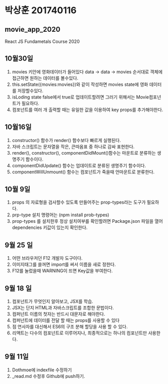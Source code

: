 # 박상훈 201740116
## movie_app_2020
React JS Fundametals Course 2020

## 10월30일
1. movies 키안에 영화데이터가 들어있다 data -> data -> movies 순서대로 객체에 접근하면 원하는 데이터를 볼수있다.
2. this.setState({movies:movies})와 같이 작성하면 movies state에 영화 데이터를 저장할수있다.
3. isLoding state false에서 true로 업데이트할려면  그러기 위해서는 Movie컴포넌트가 필요하다.
4. 컴포넌트를 여러 개 출력할 때는 유일한 값을 이용하여 key props를 추가해야한다.



## 10월16일
1. constructor() 함수가 render() 함수보다 빠르게 실행된다.
2. 자바 스크립트는 문자열을 작은, 큰따옴표 중 하나로 감싸 표현한다.
3. render(), constructor(), componentDidMount()함수는 마운트로 분류하는 생명주기 함수이다.
4. componentDidUpdate() 함수는 업데이트로 분류된 생명주기 함수이다.
5. componentWillUnmount() 함수는 컴포넌트가 죽을때 언마운트로 분류한다.

## 10월 9일
1. props 의 자료형을 검사할수 있도록 만들어주는 prop-types라는 도구가 필요하다.
2. prp-type 설치 명령어는 (npm install prob-types)
3. prop-types 를 설치한후 정상 설치여부를 확인할려면 Package.json 파일을 열어 dependencies 키값이 있는지 확인한다.


## 9월 25 일
1.  어떤 브라우저던 F12 개발자 도구이다.
2.  이미지태그를 쓸꺼면 import를 써서 이름을 새로 정한다.
3.  F12를 눌렀을때 WARNING이 뜨면 Key값을 부여한다.


## 9월 18 일
1. 컴포넌트가 무엇인지 알아보고, JSX를 학습.
2. JSX는 단지 HTML과 자바스크립트를 조합한 문법이다.
3. 컴퍼넌트 이름의 첫자는 반드시 대문자로 해야한다.
4. 컴퍼넌트에 데이터를 전달 할 때는 props를 사용할 수 있다
5. 점 연사자를 대신해서 ES6의 구조 분해 할당을 사용 할 수 있다.
6. 리액트는 다수의 컴포넌트로 이루어지나, 최종적으로는 하나의 컴포넌트만 사용한다.


## 9월 11일
1. Dothmoe에 indexfile 수정하기
2. _read.md 수정후 Github에 push하기.